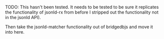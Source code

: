 TODO: This hasn't been tested. It needs to be tested to be sure it replicates the functionality of jsonld-rx from before I stripped out the functionality not in the jsonld API).

Then take the jsonld-matcher functionality out of bridgedbjs and move it into here.

